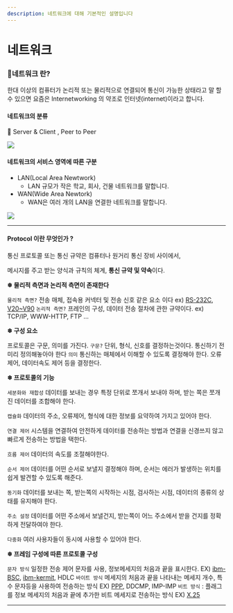 ```yaml
---
description: 네트워크에 대해 기본적인 설명입니다
---
```


# 네트워크

### 👋네트워크 란?

한대 이상의 컴퓨터가 논리적 또는 물리적으로 연결되어 통신이 가능한 상태라고 말 할 수 있으면 요즘은 Internetworking 의 약조로 인터넷(internet)이라고 합니다.

#### 네트워크의 분류

🐇 Server & Client , Peer to Peer

![](https://velog.velcdn.com/images/junny8643/post/de257971-7766-4aed-a94c-45251391daaf/image.png)

#### 네트워크의 서비스 영역에 따른 구분

* LAN(Local Area Newtwork)
  * LAN 규모가 작은 학교, 회사, 건물 네트워크를 말합니다.
* WAN(Wide Area Newtork)
  * WAN은 여러 개의 LAN을 연결한 네트워크를 말합니다.

![](https://velog.velcdn.com/images/junny8643/post/b89bd0d6-7734-44db-b226-3d3b7ac5fc6a/image.png)

***

#### Protocol 이란 무엇인가 ?

통신 프로토콜 또는 통신 규약은 컴퓨터나 원거리 통신 장비 사이에서,

&#x20;메시지를 주고 받는 양식과 규칙의 체계, **통신 규약 및 약속**이다.

**❄ 물리적 측면과 논리적 측면이 존재한다**

`물리적 측면?` 전송 매체, 접속용 커넥터 및 전송 신호 같은 요소 이다 ex) [RS-232C](https://namu.wiki/w/RS-232C), [V20\~V90](https://namu.wiki/w/%EB%AA%A8%EB%8E%80) `논리적 측면?` 프레인의 구성, 데이터 전송 절차에 관한 규약이다. ex) TCP/IP, WWW-HTTP, FTP ...

**❄ 구성 요소**

프로토콜은 구문, 의미를 가진다. `구문?` 단위, 형식, 신호를 결정하는것이다. 통신하기 전 미리 정의해놓아야 한다 `의미` 통신하는 매체에서 이해할 수 있도록 결정해야 한다. 오류제어, 데이터속도 제어 등을 결정한다.

**❄ 프로토콜의 기능**

`세분화와 재합성` 데이터를 보내는 경우 특정 단위로 쪼개서 보내야 하며, 받는 쪽은 쪼개진 데이터를 조합해야 한다.

`캡슐화` 데이터의 주소, 오류제어, 형식에 대한 정보를 요약하여 가지고 있어야 한다.

`연결 제어` 시스템을 연결하여 안전하게 데이터를 전송하는 방법과 연결을 신경쓰지 않고 빠르게 전송하는 방법을 택한다.

`흐름 제어` 데이터의 속도를 조절해야한다.

`순서 제어` 데이터를 어떤 순서로 보낼지 결정해야 하며, 순서는 에러가 발생하는 위치를 쉽게 발견할 수 있도록 해준다.

`동기화` 데이터를 보내는 쪽, 받는쪽의 시작하는 시점, 검사하는 시점, 데이터의 종류의 상태를 유지해야 한다.

`주소 설정` 데이터를 어떤 주소에서 보낼건지, 받는쪽이 어느 주소에서 받을 건지를 정확하게 전달하여야 한다.

`다중화` 여러 사용자들이 동시에 사용할 수 있어야 한다.

**❄ 프레임 구성에 따른 프로토콜 구성**

`문자 방식` 일정한 전송 제어 문자를 사용, 정보메세지의 처음과 끝을 표시한다. EX) [ibm-BSC](https://www.ibm.com/docs/en/zos/2.2.0?topic=ncp-bsc-connection), [ibm-kermit](http://www.columbia.edu/kermit/ibm370.html), HDLC `바이트 방식` 메세지의 처음과 끝을 나타내는 메세지 개수, 특수 문자등을 사용하여 전송하는 방식 EX) [PPP](http://www.ktword.co.kr/test/view/view.php?m\_temp1=1074\&id=429), DDCMP, IMP-IMP `비트 방식` : 플래그를 정보 메세지의 처음과 끝에 추가한 비트 메세지로 전송하는 방식 EX) [X.25](http://www.ktword.co.kr/test/view/view.php?m\_temp1=328\&id=821)

***
